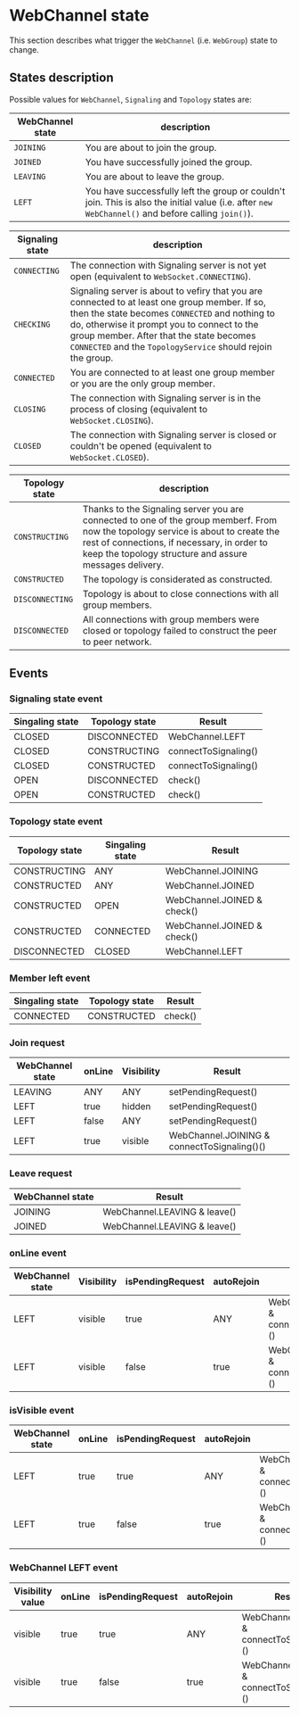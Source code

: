 # WebChannel state

This section describes what trigger the `WebChannel` (i.e. `WebGroup`) state to change.

## States description

Possible values for `WebChannel`, `Signaling` and `Topology` states are:

| WebChannel state | description                                                                                                                                        |
| ---------------- | -------------------------------------------------------------------------------------------------------------------------------------------------- |
| `JOINING`        | You are about to join the group.                                                                                                                   |
| `JOINED`         | You have successfully joined the group.                                                                                                            |
| `LEAVING`        | You are about to leave the group.                                                                                                                  |
| `LEFT`           | You have successfully left the group or couldn't join. This is also the initial value (i.e. after `new WebChannel()` and before calling `join()`). |

| Signaling state | description                                                                                                                                                                                                                                                                                               |
| --------------- | --------------------------------------------------------------------------------------------------------------------------------------------------------------------------------------------------------------------------------------------------------------------------------------------------------- |
| `CONNECTING`    | The connection with Signaling server is not yet open (equivalent to `WebSocket.CONNECTING`).                                                                                                                                                                                                              |
| `CHECKING`      | Signaling server is about to vefiry that you are connected to at least one group member. If so, then the state becomes `CONNECTED` and nothing to do, otherwise it prompt you to connect to the group member. After that the state becomes `CONNECTED` and the `TopologyService` should rejoin the group. |
| `CONNECTED`     | You are connected to at least one group member or you are the only group member.                                                                                                                                                                                                                          |
| `CLOSING`       | The connection with Signaling server is in the process of closing (equivalent to `WebSocket.CLOSING`).                                                                                                                                                                                                    |
| `CLOSED`        | The connection with Signaling server is closed or couldn't be opened (equivalent to `WebSocket.CLOSED`).                                                                                                                                                                                                  |

| Topology state  | description                                                                                                                                                                                                                                 |
| --------------- | ------------------------------------------------------------------------------------------------------------------------------------------------------------------------------------------------------------------------------------------- |
| `CONSTRUCTING`  | Thanks to the Signaling server you are connected to one of the group memberf. From now the topology service is about to create the rest of connections, if necessary, in order to keep the topology structure and assure messages delivery. |
| `CONSTRUCTED`   | The topology is considerated as constructed.                                                                                                                                                                                                |
| `DISCONNECTING` | Topology is about to close connections with all group members.                                                                                                                                                                              |
| `DISCONNECTED`  | All connections with group members were closed or topology failed to construct the peer to peer network.                                                                                                                                    |

## Events

### Signaling state event

| Singaling state | Topology state | Result               |
| --------------- | -------------- | -------------------- |
| CLOSED          | DISCONNECTED   | WebChannel.LEFT      |
| CLOSED          | CONSTRUCTING   | connectToSignaling() |
| CLOSED          | CONSTRUCTED    | connectToSignaling() |
| OPEN            | DISCONNECTED   | check()              |
| OPEN            | CONSTRUCTED    | check()              |

### Topology state event

| Topology state | Singaling state | Result                      |
| -------------- | --------------- | --------------------------- |
| CONSTRUCTING   | ANY             | WebChannel.JOINING          |
| CONSTRUCTED    | ANY             | WebChannel.JOINED           |
| CONSTRUCTED    | OPEN            | WebChannel.JOINED & check() |
| CONSTRUCTED    | CONNECTED       | WebChannel.JOINED & check() |
| DISCONNECTED   | CLOSED          | WebChannel.LEFT             |

### Member left event

| Singaling state | Topology state | Result  |
| --------------- | -------------- | ------- |
| CONNECTED       | CONSTRUCTED    | check() |

### Join request

| WebChannel state | onLine | Visibility | Result                                      |
| ---------------- | ------ | ---------- | ------------------------------------------- |
| LEAVING          | ANY    | ANY        | setPendingRequest()                         |
| LEFT             | true   | hidden     | setPendingRequest()                         |
| LEFT             | false  | ANY        | setPendingRequest()                         |
| LEFT             | true   | visible    | WebChannel.JOINING & connectToSignaling()() |

### Leave request

| WebChannel state | Result                       |
| ---------------- | ---------------------------- |
| JOINING          | WebChannel.LEAVING & leave() |
| JOINED           | WebChannel.LEAVING & leave() |

### onLine event

| WebChannel state | Visibility | isPendingRequest | autoRejoin | Result                                      |
| ---------------- | ---------- | ---------------- | ---------- | ------------------------------------------- |
| LEFT             | visible    | true             | ANY        | WebChannel.JOINING & connectToSignaling()() |
| LEFT             | visible    | false            | true       | WebChannel.JOINING & connectToSignaling()() |

### isVisible event

| WebChannel state | onLine | isPendingRequest | autoRejoin | Result                                      |
| ---------------- | ------ | ---------------- | ---------- | ------------------------------------------- |
| LEFT             | true   | true             | ANY        | WebChannel.JOINING & connectToSignaling()() |
| LEFT             | true   | false            | true       | WebChannel.JOINING & connectToSignaling()() |

### WebChannel LEFT event

| Visibility value | onLine | isPendingRequest | autoRejoin | Result                                      |
| ---------------- | ------ | ---------------- | ---------- | ------------------------------------------- |
| visible          | true   | true             | ANY        | WebChannel.JOINING & connectToSignaling()() |
| visible          | true   | false            | true       | WebChannel.JOINING & connectToSignaling()() |
